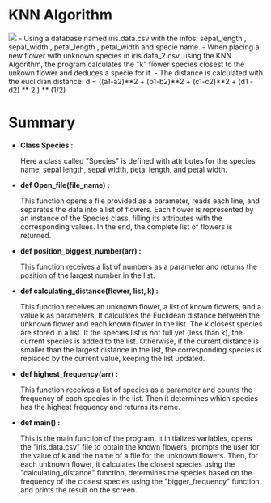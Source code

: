 # KNN Algorithm
<img src="https://media.licdn.com/dms/image/C5112AQFY4bX3Y7jcHA/article-cover_image-shrink_423_752/0/1565431496518?e=1">
- Using a database named iris.data.csv with the infos: sepal_length , sepal_width , petal_length , petal_width and specie name.
- When placing a new flower with unknown species in iris.data_2.csv, using the KNN Algorithm, the program calculates the "k" flower species closest to the unkown flower and deduces a specie for it.
- The distance is calculated with the euclidian distance: d = ((a1-a2)**2 + (b1-b2)**2 + (c1-c2)**2 + (d1 - d2) ** 2 ) ** (1/2)

# Summary
- **Class Species :**

  Here a class called "Species" is defined with attributes for the species name, sepal length, sepal width, petal length, and petal width.

- **def Open_file(file_name) :** 

  This function opens a file provided as a parameter, reads each line, and separates the data into a list of flowers. Each flower is represented by an instance of the Species class, filling its attributes with the corresponding values. In the end, the complete list of flowers is returned.

- **def position_biggest_number(arr) :** 

  This function receives a list of numbers as a parameter and returns the position of the largest number in the list.

- **def calculating_distance(flower, list, k) :** 

  This function receives an unknown flower, a list of known flowers, and a value k as parameters. It calculates the Euclidean distance between the unknown flower and each known flower in the list. The k closest species are stored in a list. If the species list is not full yet (less than k), the current species is added to the list. Otherwise, if the current distance is smaller than the largest distance in the list, the corresponding species is replaced by the current value, keeping the list updated.

- **def highest_frequency(arr) :** 

  This function receives a list of species as a parameter and counts the frequency of each species in the list. Then it determines which species has the highest frequency and returns its name.

- **def main() :** 

  This is the main function of the program. It initializes variables, opens the "iris.data.csv" file to obtain the known flowers, prompts the user for the value of k and the name of a file for the unknown flowers. Then, for each unknown flower, it calculates the closest species using the "calculating_distance" function, determines the species based on the frequency of the closest species using the "bigger_frequency" function, and prints the result on the screen.
